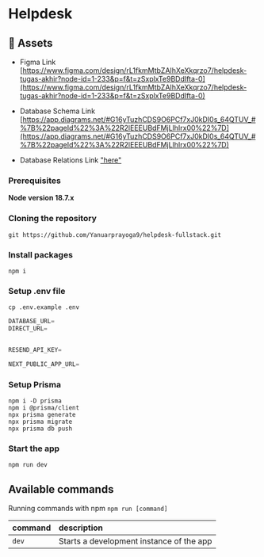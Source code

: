 # Helpdesk 
## <a name="links">🔗 Assets</a>

- Figma Link [https://www.figma.com/design/rL1fkmMtbZAIhXeXkqrzo7/helpdesk-tugas-akhir?node-id=1-233&p=f&t=zSxplxTe9BDdIfta-0](https://www.figma.com/design/rL1fkmMtbZAIhXeXkqrzo7/helpdesk-tugas-akhir?node-id=1-233&p=f&t=zSxplxTe9BDdIfta-0)

- Database Schema Link [https://app.diagrams.net/#G16yTuzhCDS9O6PCf7xJ0kDI0s_64QTUV_#%7B%22pageId%22%3A%22R2lEEEUBdFMjLlhIrx00%22%7D](https://app.diagrams.net/#G16yTuzhCDS9O6PCf7xJ0kDI0s_64QTUV_#%7B%22pageId%22%3A%22R2lEEEUBdFMjLlhIrx00%22%7D)
- Database Relations Link ["here"](./docs/RELATIONS.md)


### Prerequisites

**Node version 18.7.x**

### Cloning the repository

```shell
git https://github.com/Yanuarprayoga9/helpdesk-fullstack.git
```

### Install packages

```shell
npm i
```

### Setup .env file 
```shell
cp .env.example .env 
```


```js
DATABASE_URL=
DIRECT_URL=


RESEND_API_KEY=

NEXT_PUBLIC_APP_URL=
```

### Setup Prisma
```shell
npm i -D prisma
npm i @prisma/client
npx prisma generate
npx prisma migrate 
npx prisma db push
```

### Start the app

```shell
npm run dev
```

## Available commands

Running commands with npm `npm run [command]`

| command         | description                              |
| :-------------- | :--------------------------------------- |
| `dev`           | Starts a development instance of the app |
